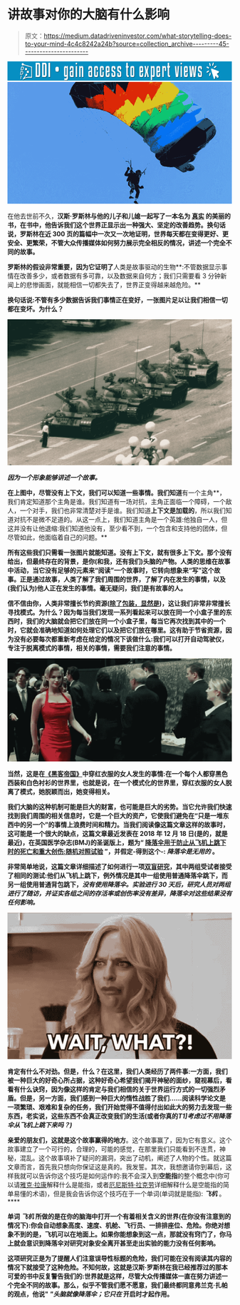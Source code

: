 # 讲故事对你的大脑有什么影响

> 原文：<https://medium.datadriveninvestor.com/what-storytelling-does-to-your-mind-4c4c8242a24b?source=collection_archive---------45----------------------->

[![](img/0654f3b19b7ee612c0bb3ee8c0ca0e35.png)](http://www.track.datadriveninvestor.com/1B9E)![](img/2bca41a685c242d0a499392d89a13296.png)

在他去世前不久，[](https://en.wikipedia.org/wiki/Hans_Rosling)**汉斯·罗斯林与他的儿子和儿媳一起写了一本名为 [**真实**](https://www.amazon.com/Factfulness-Reasons-World-Things-Better/dp/1250107814) 的美丽的书，在书中，他告诉我们这个世界正显示出一种强大、坚定的改善趋势。换句话说，罗斯林在近 300 页的篇幅中一次又一次地证明，世界每天都在变得更好、更安全、更繁荣，不管大众传播媒体如何努力展示完全相反的情况，讲述一个完全不同的故事。**

**罗斯林的假设非常重要，因为它证明了**人类是故事驱动的生物**:不管数据显示事情在改善多少，或者数据有多可靠，以及数据来自何方；我们只需要看 3 分钟新闻上的悲惨画面，就能相信一切都失去了，世界正变得越来越危险。**

****换句话说**:不管有多少数据告诉我们事情正在变好，一张图片足以让我们相信一切都在变坏。为什么？**

**![](img/e27971dfae6426d3a98da21cff9fbacc.png)**

*****因为一个形象能够讲述一个故事。*****

**在上图中，尽管没有上下文，我们可以知道一些事情。我们知道**有一个主角**，我们肯定知道那个主角是谁。我们知道有一场对抗，主角正面临一个障碍，一个敌人，一个对手，我们也非常清楚对手是谁。我们知道**上下文是加载的**，所以我们知道对抗不是微不足道的。从这一点上，我们知道主角是一个英雄:他独自一人，但这并没有让他退缩:我们知道他没有，至少看不到，一个包含和支持他的团体，但尽管如此，他面临着自己的问题。**

**所有这些我们只需看一张图片就能知道。没有上下文，就有很多上下文。那个没有给出，但最终存在的背景，是你(和我，还有我们)头脑的产物。人类的思维在故事中活动，当它没有足够的元素来“阅读”一个故事时，它转向想象来“写”这个故事。正是通过故事，人类了解了我们周围的世界，了解了内在发生的事情，以及(我们认为)他人正在发生的事情。毫无疑问，我们是有故事的人。**

**信不信由你，人类非常擅长节约资源([除了包装，显然是](https://i.pinimg.com/originals/10/5a/ac/105aacaafd580bfab1636bbfc0e15055.jpg))，这让我们非常非常擅长寻找模式。为什么？因为每当我们发现一系列看起来可以放在同一个小盒子里的东西时，我们的大脑就会把它们放在同一个小盒子里，每当它再次找到其中的一个时，它就会准确地知道如何处理它们以及把它们放在哪里。这有助于节省资源，因为没有必要每次都重新考虑在给定的情况下该做什么:我们可以打开自动驾驶仪，专注于脱离模式的事情，相关的事情，需要我们注意的事情。**

**![](img/14731eec1d1b7b3f9d50e576d8d6918d.png)**

**当然，这是在[《黑客帝国》](https://www.imdb.com/title/tt0133093/)中穿红衣服的女人发生的事情:在一个每个人都穿黑色西装和白色衬衫的世界里，也就是说，在一个模式化的世界里，穿红衣服的女人脱离了模式，她脱颖而出，**她变得相关**。**

**我们大脑的这种机制可能是巨大的财富，也可能是巨大的劣势。当它允许我们快速找到我们周围的相关信息时，它是一个巨大的资产，它使我们避免在“只是一堆东西中的另一个”的事情上浪费时间和精力。当我们阅读像这篇文章这样的故事时，这可能是一个很大的缺点，这篇文章最近发表在 2018 年 12 月 18 日(是的，就是最近)，在英国医学杂志(BMJ)的圣诞版上，题为“ [**降落伞用于防止从飞机上跳下时的死亡和重大创伤:随机对照试验**](https://www.bmj.com/content/363/bmj.k5094) ”，并假定-得到这个-: ***降落伞是无用的*** 。**

**非常简单地说，这篇文章详细描述了如何进行一项[双盲研究](https://es.wikipedia.org/wiki/Doble_ciego)，其中两组受试者接受了相同的测试:他们从飞机上跳下，例外情况是其中一组使用普通降落伞跳下，而另一组使用普通背包跳下，*没有使用降落伞。实验进行 30 天后，研究人员对两组进行了随访，并证实各组之间的存活率或创伤率没有差异，降落伞对这些结果没有任何影响。***

**![](img/8c0c6983739c0f58b712afca522c07ab.png)**

**肯定有什么不对劲。但是，什么？在这里，我们人类经历了两件事:一方面，我们被一种巨大的好奇心所占据，这种好奇心希望我们揭开神秘的面纱，窥视幕后，看看有什么诀窍，因为像这样的肯定与我们相信的关于世界运行方式的一切强烈矛盾。但是，另一方面，我们感到一种巨大的惰性战胜了我们……阅读科学论文是一项繁琐、艰难和复杂的任务，我们开始觉得不值得付出如此大的努力去发现一些东西，老实说，这些东西不会真正改变我们的生活(或者你真的*T1]考虑过不用降落伞从飞机上跳下来吗？)***

**亲爱的朋友们，这就是这个故事赢得的地方**。这个故事赢了，因为它有意义。这个故事建立了一个可行的，合理的，可能的感觉，在那里我们只能看到不连贯，神秘，混乱。这个故事填补了疑问的漏洞，突出了动机，阐述了人物的个性。就这篇文章而言，首先我只想向你保证这是真的。我发誓。其次，我想邀请你到幕后，这样我就可以告诉你这个技巧是如何运作的:我不会深入到**空能指**的整个概念中(你可以请[雅克·拉康](http://www.lacanianworks.net/?p=657)解释什么是能指，或者[厄尼斯特·拉克劳](https://www.monografias.com/trabajos907/laclau-analisis-discurso/laclau-analisis-discurso2.shtml)详细解释什么是空能指的简单易懂的术语)，但是我会告诉你这个技巧在于一个单词(单词就是能指): ***飞机*** 。****

**单词 ***飞机*** 所做的是在你的脑海中打开一个有着相关含义的世界(在你没有注意到的情况下):你会自动想象高度、速度、机舱、飞行员、一排排座位、危险。你绝对想象不到的是，飞机可以在地面上。如果你能想象到这一点，那就没有窍门了，你马上就会意识到降落伞对研究对象安全离开甚至走出实验的能力没有任何影响。**

**这项研究正是为了提醒人们注意误导性标题的危险，我们可能在没有阅读其内容的情况下就接受了这种危险。不知何故，这就是汉斯·罗斯林在我已经推荐过的那本可爱的书中反复警告我们的:世界就是这样，尽管大众传播媒体一直在努力讲述一个完全不同的故事。那么，似乎不管我们愿不愿意，我们最终都同意弗兰克·扎帕的观点，他说" ***"头脑就像降落伞；它只在*** 开启时才起作用。**